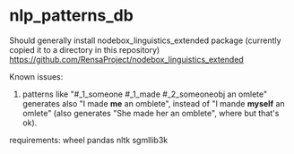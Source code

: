 # nlp_patterns_db
Should generally install nodebox_linguistics_extended package (currently copied it to a directory in this repository)
https://github.com/RensaProject/nodebox_linguistics_extended

Known issues:
1. patterns like "#_1_someone #_1_made #_2_someoneobj an omlete" generates
also "I made **me** an omblete", instead of "I mande **myself** an omlete" (also generates "She made her an omblete", where but that's ok).

requirements:
wheel
pandas
nltk
sgmllib3k
